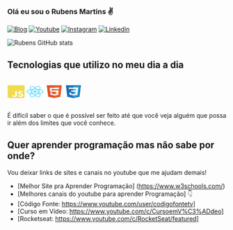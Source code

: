 ### Olá eu sou o Rubens Martins ✌️


[![Blog](https://img.shields.io/website-up-down-green-red/http/monip.org.svg)](https://github.com/Rubens-Martins-Dev)
[![Youtube](https://img.shields.io/badge/YouTube-FF0000?style=for-the-badge&logo=youtube&logoColor=white)](https://www.youtube.com/watch?v=eyfErvRV02I)
[![Instagram](https://img.shields.io/badge/Instagram-E4405F?style=for-the-badge&logo=instagram&logoColor=white)](https://www.youtube.com/watch?v=eyfErvRV02I)
[![Linkedin](https://img.shields.io/badge/LinkedIn-0077B5?style=for-the-badge&logo=linkedin&logoColor=white
)](https://www.youtube.com/watch?v=eyfErvRV02I)

![Rubens GitHub stats](https://github-readme-stats.vercel.app/api?username=Rubens-Martins-Dev&show_icons=true&theme=dracula)

## Tecnologias que utilizo no meu dia a dia

  <div style="display: inline_block"><br>

  <img align="center" alt="Rafa-Js" height="30" width="40" src="https://raw.githubusercontent.com/devicons/devicon/master/icons/javascript/javascript-plain.svg">
  <img align="center" alt="Rafa-React" height="30" width="40" src="https://raw.githubusercontent.com/devicons/devicon/master/icons/react/react-original.svg">
  <img align="center" alt="Rafa-HTML" height="30" width="40" src="https://raw.githubusercontent.com/devicons/devicon/master/icons/html5/html5-original.svg">
  <img align="center" alt="Rafa-CSS" height="30" width="40" src="https://raw.githubusercontent.com/devicons/devicon/master/icons/css3/css3-original.svg">
  </div><br/>
  
 É difícil saber o que é possível ser feito até que você veja alguém que possa ir além dos limites que você conhece.

  ## Quer aprender programação mas não sabe por onde? 
  Vou deixar links de sites e canais no youtube que me ajudam demais!

  - [Melhor Site pra Aprender Programação] (https://www.w3schools.com/)
  - [Melhores canais do youtube para aprender Programação] 👇 
  - [Código Fonte: https://www.youtube.com/user/codigofontetv]
  - [Curso em Vídeo: https://www.youtube.com/c/CursoemV%C3%ADdeo]
  - [Rocketseat: https://www.youtube.com/c/RocketSeat/featured]
 
